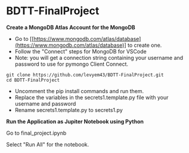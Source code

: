 # BDTT-FinalProject

**Create a MongoDB Atlas Account for the MongoDB**
- Go to [[https://www.mongodb.com/atlas/database](https://www.mongodb.com/atlas/database)] to create one.
- Follow the "Connect" steps for MongoDB for VSCode
- Note: you will get a connection string containing your username and password to use for pymongo Client Connect.

```
git clone https://github.com/levyem43/BDTT-FinalProject.git
cd BDTT-FinalProject
```

- Uncomment the pip install commands and run them.
- Replace the variables in the secrets1.template.py file with your username and password
- Rename secrets1.template.py to secrets1.py

**Run the Application as Jupiter Notebook using Python**

Go to final_project.ipynb

Select "Run All" for the notebook.
